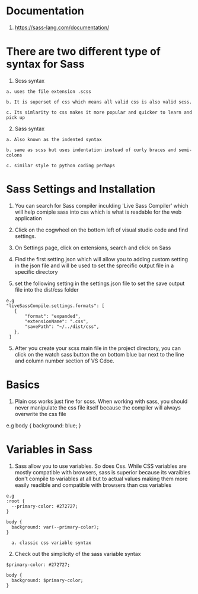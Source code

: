 # Documentation

  1. https://sass-lang.com/documentation/

# There are two different type of syntax for Sass

  1. Scss syntax 

    a. uses the file extension .scss

    b. It is superset of css which means all valid css is also valid scss. 

    c. Its simlarity to css makes it more popular and quicker to learn and pick up 
  
  2. Sass syntax

    a. Also known as the indented syntax 

    b. same as scss but uses indentation instead of curly braces and semi-colons

    c. similar style to python coding perhaps

# Sass Settings and Installation 

  1. You can search for Sass compiler inculding 'Live Sass Compiler' which will help comiple sass into css which is what is readable for the web application 

  2. Click on the cogwheel on the bottom left of visual studio code and find settings. 

  3. On Settings page, click on extensions, search and click on Sass 

  3. Find the first setting.json which will allow you to adding custom setting in the json file
     and will be used to set the sprecific output file in a specific directory
  
  4. set the following setting in the settings.json file to set the save output file into the dist/css folder 

    e.g
    "liveSassCompile.settings.formats": [
       {
           "format": "expanded",
           "extensionName": ".css",
           "savePath": "~/../dist/css",
       },
     ]

  5. After you create your scss main file in the project directory, you can
     click on the watch sass button the on bottom blue bar next to the line
     and column number section of VS Cdoe.


# Basics 

1. Plain css works just fine for scss. When working with sass, you should never manipulate the css file itself because the compiler will always overwrite the css file

  e.g
  body {
    background: blue;
  }

# Variables in Sass

  1. Sass allow you to use variables. So does Css. While CSS variables are mostly compatible with 
  browsers, sass is superior because its varaibles don't compile to variables at all but to actual 
  values making them more easily readible and compatible with browsers than css
  variables 
  
    e.g
    :root {
      --primary-color: #272727;
    }

    body {
      background: var(--primary-color);
    }

      a. classic css variable syntax

  2. Check out the simplicity of the sass variable syntax

    $primary-color: #272727;

    body {
      background: $primary-color;
    }

  
